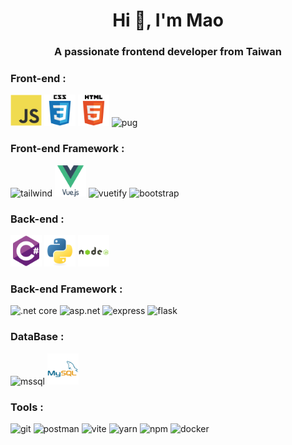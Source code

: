 <h1 align="center">Hi 👋, I'm Mao</h1>
<h3 align="center">A passionate frontend developer from Taiwan</h3>

<h3 align="left">Front-end :</h3>
<p align="left">
  <span>
    <img
      src="https://raw.githubusercontent.com/devicons/devicon/master/icons/javascript/javascript-original.svg"
      alt="javascript"
      width="50"
      height="50"
    />
  </span>

  <span>
    <img
      src="https://raw.githubusercontent.com/devicons/devicon/master/icons/css3/css3-original-wordmark.svg"
      alt="css3"
      width="50"
      height="50"
    />
  </span>

  <span>
    <img
      src="https://raw.githubusercontent.com/devicons/devicon/master/icons/html5/html5-original-wordmark.svg"
      alt="css3"
      width="50"
      height="50"
    />
  </span>
  <span>
    <img
      src="https://cdn.worldvectorlogo.com/logos/pug.svg"
      alt="pug"
      width="50"
      height="50"
    />
  </span>
</p>

<h3 align="left">Front-end Framework :</h3>
<p>
  <span>
    <img
      src="https://www.vectorlogo.zone/logos/tailwindcss/tailwindcss-icon.svg"
      alt="tailwind"
      width="50"
      height="50"
    />
  </span>
  <span>
    <img
      src="https://raw.githubusercontent.com/devicons/devicon/master/icons/vuejs/vuejs-original-wordmark.svg"
      alt="vuejs"
      width="50"
      height="50"
    />
  </span>

  <span>
    <img
      src="https://bestofjs.org/logos/vuetify.svg"
      alt="vuetify"
      width="50"
      height="50"
    />
  </span>
  <span>
    <img
      src="https://www.svgrepo.com/show/353498/bootstrap.svg"
      alt="bootstrap"
      width="50"
      height="50"
    />
  </span>
</p>

<h3 align="left">Back-end :</h3>
<p>
  <span>
    <img
      src="https://raw.githubusercontent.com/devicons/devicon/master/icons/csharp/csharp-original.svg"
      alt="csharp"
      width="50"
      height="50"
    />
  </span>
  <span>
    <img
      src="https://raw.githubusercontent.com/devicons/devicon/master/icons/python/python-original.svg"
      alt="python"
      width="50"
      height="50"
    />
  </span>

  <span>
    <img
      src="https://raw.githubusercontent.com/devicons/devicon/master/icons/nodejs/nodejs-original-wordmark.svg"
      alt="nodejs"
      width="50"
      height="50"
    />
  </span>
</p>

<h3 align="left">Back-end Framework :</h3>
<p>
  <span>
    <img
    src="https://upload.wikimedia.org/wikipedia/commons/thumb/e/ee/.NET_Core_Logo.svg/512px-.NET_Core_Logo.svg.png"
    alt=".net core"
    width="50"
    height="50"
  />
  </span>
  <span>
    <img
    src="https://www.svgrepo.com/show/508894/aspnet.svg"
    alt="asp.net"
    width="50"
    height="50"
  />
  </span>
  <span>
    <img
    src="https://www.vectorlogo.zone/logos/expressjs/expressjs-ar21.svg"
    alt="express"
    width="70"
    height="50"
  />
  </span>
  <span>
    <img
    src="https://www.vectorlogo.zone/logos/pocoo_flask/pocoo_flask-ar21.svg"
    alt="flask"
    width="70"
    height="50"
  />
  </span>
</p>

<h3 align="left">DataBase :</h3>
<p>
  <span>
    <img
      src="https://www.svgrepo.com/show/303229/microsoft-sql-server-logo.svg"
      alt="mssql"
      width="50"
      height="50"
    />
  </span>

  <span>
    <img
      src="https://raw.githubusercontent.com/devicons/devicon/master/icons/mysql/mysql-original-wordmark.svg"
      alt="mysql"
      width="50"
      height="50"
    />
  </span>
</p>

<h3 align="left">Tools :</h3>
<p>
  <span>
    <img
      src="https://www.vectorlogo.zone/logos/git-scm/git-scm-icon.svg"
      alt="git"
      width="50"
      height="50"
    />
  </span>
  <span>
    <img
      src="https://www.vectorlogo.zone/logos/getpostman/getpostman-icon.svg"
      alt="postman"
      width="50"
      height="50"
    />
  </span>
  <span>
    <img
    src="https://www.svgrepo.com/show/374167/vite.svg"
    alt="vite"
    width="50"
    height="50"
  />
  </span>
  <span>
    <img
    src="https://www.vectorlogo.zone/logos/yarnpkg/yarnpkg-ar21.svg"
    alt="yarn"
    width="70"
    height="50"
  />
  </span>
  <span>
    <img
    src="https://www.svgrepo.com/show/452077/npm.svg"
    alt="npm"
    width="50"
    height="50"
  />
  </span>
  <span>
    <img
    src="https://www.svgrepo.com/show/452192/docker.svg"
    alt="docker"
    width="50"
    height="50"
  />
  </span>
</p>
